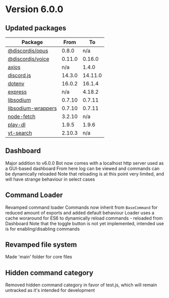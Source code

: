 # Version 6.0.0

## Updated packages

Package              | From   | To
-------------------- | ------ | -------
[@discordjs/opus]    | 0.8.0  | n/a
[@discordjs/voice]   | 0.11.0 | 0.16.0
[axios]              | n/a    | 1.4.0
[discord.js]         | 14.3.0 | 14.11.0
[dotenv]             | 16.0.2 | 16.1.4
[express]            | n/a    | 4.18.2
[libsodium]          | 0.7.10 | 0.7.11
[libsodium-wrappers] | 0.7.10 | 0.7.11
[node-fetch]         | 3.2.10 | n/a
[play-dl]            | 1.9.5  | 1.9.6
[yt-search]          | 2.10.3 | n/a

## Dashboard
Major addition to v6.0.0
Bot now comes with a localhost http server used as a GUI-based dashboard
From here log can be viewed and commands can be dynamically reloaded
Note that reloading is at this point very limited, and will have strange behaviour in select cases

## Command Loader
Revamped command loader
Commands now inherit from `BaseCommand` for reduced amount of exports and added default behaviour
Loader uses a cache woraround for ES6 to dynamically reload commands - reloaded from Dashboard
Note that the toggle button is not yet implemented, intended use is for enabling/disabling commands

## Revamped file system
Made 'main' folder for core files

## Hidden command category
Removed hidden command category in favor of test.js, which will remain untracked as it's intended for development

[//]: # (Variables)

[@discordjs/opus]: https://npmjs.com/package/@discordjs/opus
[@discordjs/voice]: https://npmjs.com/package/@discordjs/voice
[axios]: https://npmjs.com/package/axios
[discord.js]: https://npmjs.com/package/discord.js
[dotenv]: https://npmjs.com/package/dotenv
[express]: https://npmjs.com/package/express
[libsodium]: https://npmjs.com/package/libsodium
[libsodium-wrappers]: https://npmjs.com/package/libsodium-wrappers
[node-fetch]: https://npmjs.com/package/node-fetch
[play-dl]: https://npmjs.com/package/play-dl
[yt-search]: https://npmjs.com/package/yt-search
